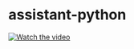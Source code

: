 # assistant-python

[![Watch the video](https://img.youtube.com/vi/TCDEL5ZpAsY/maxresdefault.jpg)](https://youtu.be/TCDEL5ZpAsY)




